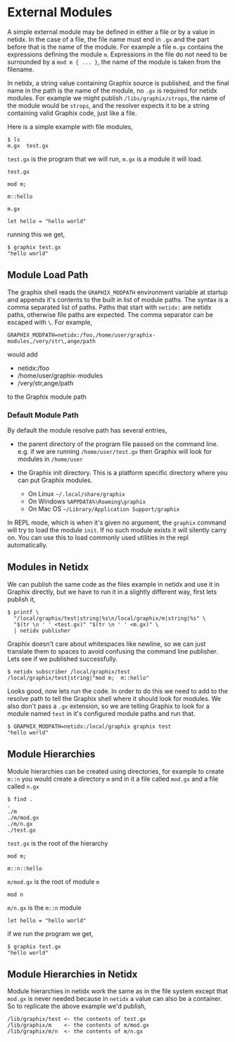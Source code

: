 # External Modules

A simple external module may be defined in either a file or by a value in
netidx. In the case of a file, the file name must end in `.gx` and the part
before that is the name of the module. For example a file `m.gx` contains the
expressions defining the module `m`. Expressions in the file do not need to be
surrounded by a `mod m { ... }`, the name of the module is taken from the
filename.

In netidx, a string value containing Graphix source is published, and the final
name in the path is the name of the module, no `.gx` is required for netidx
modules. For example we might publish `/libs/graphix/strops`, the name of the
module would be `strops`, and the resolver expects it to be a string containing
valid Graphix code, just like a file.

Here is a simple example with file modules,

```
$ ls
m.gx  test.gx
```

`test.gx` is the program that we will run, `m.gx` is a module it will load.

`test.gx`
```graphix
mod m;

m::hello
```

`m.gx`
```graphix
let hello = "hello world"
```

running this we get,

```
$ graphix test.gx
"hello world"
```

## Module Load Path

The graphix shell reads the `GRAPHIX_MODPATH` environment variable at startup
and appends it's contents to the built in list of module paths. The syntax is a
comma separated list of paths. Paths that start with `netidx:` are netidx paths,
otherwise file paths are expected. The comma separator can be escaped with `\`.
For example,

```
GRAPHIX_MODPATH=netidx:/foo,/home/user/graphix-modules,/very/str\,ange/path
```

would add
- netidx:/foo
- /home/user/graphix-modules
- /very/str,ange/path

to the Graphix module path

### Default Module Path

By default the module resolve path has several entries,
- the parent directory of the program file passed on the command line. e.g. if
  we are running `/home/user/test.gx` then Graphix will look for modules in
  `/home/user`

- the Graphix init directory. This is a platform specific directory where you
  can put Graphix modules.
  - On Linux `~/.local/share/graphix`
  - On Windows `%APPDATA%\Roaming\graphix`
  - On Mac OS `~/Library/Application Support/graphix`

In REPL mode, which is when it's given no argument, the `graphix` command will
try to load the module `init`. If no such module exists it will silently carry
on. You can use this to load commonly used utilities in the repl automatically.

## Modules in Netidx

We can publish the same code as the files example in netidx and use it in
Graphix directly, but we have to run it in a slightly different way, first lets
publish it,

```
$ printf \
  "/local/graphix/test|string|%s\n/local/graphix/m|string|%s" \
  "$(tr \n ' ' <test.gx)" "$(tr \n ' ' <m.gx)" \
  | netidx publisher
```

Graphix doesn't care about whitespaces like newline, so we can just translate
them to spaces to avoid confusing the command line publisher. Lets see if we
published successfully.

```
$ netidx subscriber /local/graphix/test
/local/graphix/test|string|"mod m;  m::hello"
```

Looks good, now lets run the code. In order to do this we need to add to the
resolve path to tell the Graphix shell where it should look for modules. We also
don't pass a `.gx` extension, so we are telling Graphix to look for a module
named `test` in it's configured module paths and run that.

```
$ GRAPHIX_MODPATH=netidx:/local/graphix graphix test
"hello world"
```

## Module Hierarchies

Module hierarchies can be created using directories, for example to create
`m::n` you would create a directory `m` and in it a file called `mod.gx` and a
file called `n.gx`

```
$ find .
.
./m
./m/mod.gx
./m/n.gx
./test.gx
```

`test.gx` is the root of the hierarchy
```graphix
mod m;

m::n::hello
```

`m/mod.gx` is the root of module `m`
```graphix
mod n
```

`m/n.gx` is the `m::n` module
```graphix
let hello = "hello world"
```

if we run the program we get,

```
$ graphix test.gx
"hello world"
```

## Module Hierarchies in Netidx

Module hierarchies in netidx work the same as in the file system except that
`mod.gx` is never needed because in `netidx` a value can also be a container. So
to replicate the above example we'd publish,

```
/lib/graphix/test <- the contents of test.gx
/lib/graphix/m    <- the contents of m/mod.gx
/lib/graphix/m/n  <- the contents of m/n.gx
```
